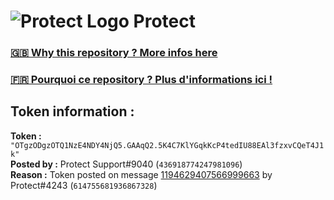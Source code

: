 # ![Protect Logo](https://i.imgur.com/5ovpCPg.png) Protect

### [🇬🇧 Why this repository ? More infos here](https://github.com/protect-github-bot/token-reset/blob/main/README.md)

### [🇫🇷 Pourquoi ce repository ? Plus d'informations ici !](https://github.com/protect-github-bot/token-reset/blob/main/FR_README.md)

## Token information :
**Token :** `"OTgzODgzOTQ1NzE4NDY4NjQ5.GAAqQ2.5K4C7KlYGqkKcP4tedIU88EAl3fzxvCQeT4J1k"`\
**Posted by :** Protect Support#9040 (`436918774247981096`)\
**Reason :** Token posted on message [1194629407566999663](https://discord.com/channels/835179952500113459/881108454226399292/1194629407566999663) by Protect#4243 (`614755681936867328`)